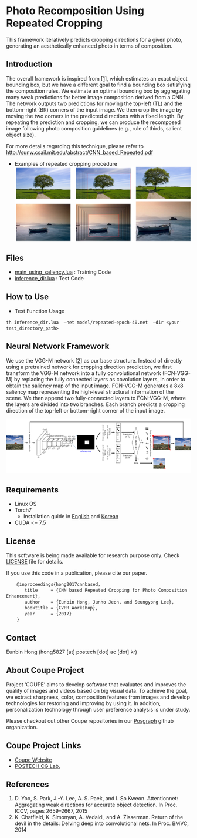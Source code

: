 # Photo Recomposition Using Repeated Cropping #
This framework iteratively predicts cropping directions for a given photo, generating an aesthetically enhanced photo in terms of composition. 

## Introduction ##
The overall framework is inspired from [\[1\]](#references), which estimates an exact object bounding box, but we have a different goal to find a bounding box satisfying the composition rules. We estimate an optimal bounding box by aggregating many weak predictions for better image composition derived from a CNN. The network outputs two predictions for moving the top-left (TL) and the bottom-right (BR) corners of the input image. We then crop the image by moving the two corners in the predicted directions with a fixed length. By repeating the prediction and cropping, we can produce the recomposed image following photo composition guidelines (e.g., rule of thirds, salient object size).  
  
For more details regarding this technique, please refer to http://sunw.csail.mit.edu/abstract/CNN_based_Repeated.pdf  
  
* Examples of repeated cropping procedure  
![Repeated Cropping Example](docs/images/CroppingExample2.png)  

## Files ##
* [main_using_saliency.lua](Repeated%20Cropping/main_using_saliency.lua) : Training Code
* [inference_dir.lua](Repeated%20Cropping/inference_dir.lua) : Test Code

## How to Use ##

* Test Function Usage  
```
th inference_dir.lua  –net model/repeated-epoch-40.net  –dir <your test_directory_path>
```

## Neural Network Framework ##
We use the VGG-M network [\[2\]](#references) as our base structure. Instead of directly using a pretrained network for cropping direction prediction, we first transform the VGG-M network into a fully convolutional network (FCN-VGG-M) by replacing the fully connected layers as covolution layers, in order to obtain the saliency map of the input image. FCN-VGG-M generates a 8x8 saliency map representing the high-level structural information of the scene. We then append two fully-connected layers to FCN-VGG-M, where the layers are divided into two branches. Each branch predicts a cropping direction of the top-left or bottom-right corner of the input image.

![Repeated Cropping Framework](docs/images/repeated-croping-framework.png)


## Requirements ##
* Linux OS
* Torch7
  * Installation guide in [English](http://www.jetsonhacks.com/2015/05/20/torch-7-scientific-computer-framework-with-cudnn-nvidia-jetson-tk1/) and [Korean](http://www.whydsp.org/279)
* CUDA <= 7.5

## License ##

This software is being made available for research purpose only. Check [LICENSE](LICENSE) file for details.  
  
If you use this code in a publication, please cite our paper.  
  
```
    @inproceedings{hong2017cnnbased,
       title     = {CNN based Repeated Cropping for Photo Composition Enhancement},
       author    = {Eunbin Hong, Junho Jeon, and Seungyong Lee},
       booktitle = {CVPR Workshop},
       year      = {2017}
    }
```

## Contact ##
Eunbin Hong (hong5827 [at] postech [dot] ac [dot] kr)

## About Coupe Project ##

Project ‘COUPE’ aims to develop software that evaluates and improves the quality of images and videos based on big visual data. To achieve the goal, we extract sharpness, color, composition features from images and develop technologies for restoring and improving by using it. In addition, personalization technology through user preference analysis is under study.  
  
Please checkout out other Coupe repositories in our [Posgraph](https://github.com/posgraph) github organization.

## Coupe Project Links ##
* [Coupe Website](http://coupe.postech.ac.kr/)
* [POSTECH CG Lab.](http://cg.postech.ac.kr/)

## References ##
1. D. Yoo, S. Park, J.-Y. Lee, A. S. Paek, and I. So Kweon. Attentionnet: Aggregating weak directions for accurate object detection. In Proc. ICCV, pages 2659–2667, 2015  
2. K. Chatfield, K. Simonyan, A. Vedaldi, and A. Zisserman. Return of the devil in the details: Delving deep into convolutional nets. In Proc. BMVC, 2014


